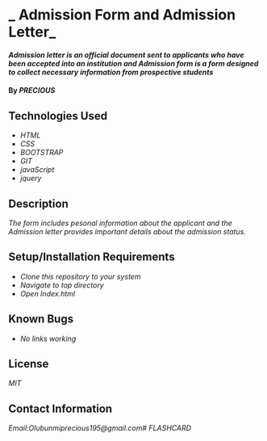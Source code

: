 # _ Admission Form and Admission Letter_

#### _Admission letter is an official document sent to applicants who have been accepted into an institution and Admission form is a form designed to collect necessary information from prospective students_

#### By _**PRECIOUS**_

## Technologies Used

* _HTML_
* _CSS_
* _BOOTSTRAP_
* _GIT_
* _javaScript_
* _jquery_


## Description

_The form includes pesonal information about the applicant and the Admission letter provides important details about the admission status._

## Setup/Installation Requirements

* _Clone this repository to your system_
* _Navigate to top directory_
* _Open Index.html_

## Known Bugs

* _No links working_

## License

_MIT_

## Contact Information

_Email:Olubunmiprecious195@gmail.com_# _FLASHCARD_
